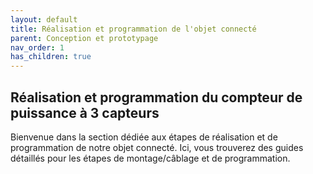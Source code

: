 ```yaml
---
layout: default
title: Réalisation et programmation de l'objet connecté
parent: Conception et prototypage
nav_order: 1
has_children: true
---
```


## Réalisation et programmation du compteur de puissance à 3 capteurs

Bienvenue dans la section dédiée aux étapes de réalisation et de programmation de notre objet connecté. Ici, vous trouverez des guides détaillés pour les étapes de montage/câblage et de programmation.

